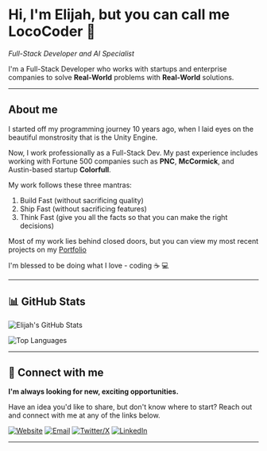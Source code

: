 # Hi, I'm Elijah, but you can call me LocoCoder 👋

*Full-Stack Developer and AI Specialist*

I'm a Full-Stack Developer who works with startups and enterprise companies to solve **Real-World** problems with **Real-World** solutions.

---

## About me 

I started off my programming journey 10 years ago, when I laid eyes on the beautiful monstrosity that is the Unity Engine. 

Now, I work professionally as a Full-Stack Dev. My past experience includes working with Fortune 500 companies such as **PNC**, **McCormick**, and Austin-based startup **Colorfull**.  

My work follows these three mantras:

1) Build Fast (without sacrificing quality)
2) Ship Fast (without sacrificing features)
3) Think Fast (give you all the facts so that you can make the right decisions)

Most of my work lies behind closed doors, but you can view my most recent projects on my [Portfolio](https://www.lococoder.com)

I'm blessed to be doing what I love - coding ☕️ 💻

---

## 📊 GitHub Stats

![Elijah's GitHub Stats](https://github-readme-stats.vercel.app/api?username=lococoder-tx&show_icons=true&theme=default)

![Top Languages](https://github-readme-stats.vercel.app/api/top-langs/?username=lococoder-tx&layout=compact&langs_count=6&hide=html)

---

## 🔗 Connect with me

**I'm always looking for new, exciting opportunities.**

Have an idea you'd like to share, but don't know where to start? Reach out and connect with me at any of the links below.

[![Website](https://img.shields.io/badge/Website-000000?style=for-the-badge&logo=globe&logoColor=white)](https://lococoder.com)
[![Email](https://img.shields.io/badge/Email-Contact%20Me-D14836?style=for-the-badge&logo=gmail&logoColor=white)](mailto:contact@lococoder.com)
[![Twitter/X](https://img.shields.io/badge/X-1DA1F2?style=for-the-badge&logo=x&logoColor=white)](https://x.com/loco_coder)
[![LinkedIn](https://img.shields.io/badge/LinkedIn-0A66C2?style=for-the-badge&logo=linkedin&logoColor=white)](https://www.linkedin.com/in/elijahcgaytan/)

---
